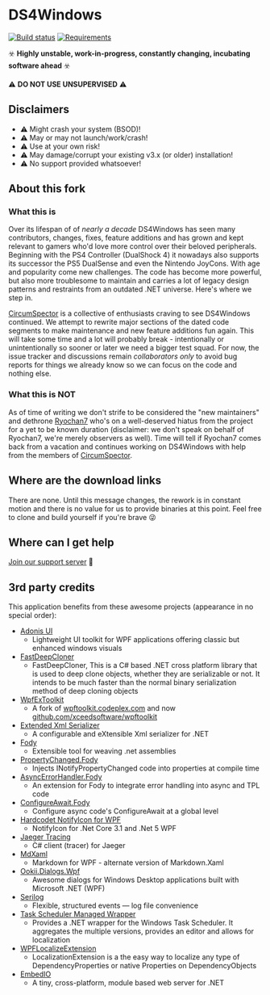 # DS4Windows

[![Build status](https://ci.appveyor.com/api/projects/status/gt6hhm5aqy04ou7u?svg=true)](https://ci.appveyor.com/project/nefarius/ds4windows)
[![Requirements](https://img.shields.io/badge/Requirements-.NET%205.0-blue.svg)](https://github.com/dotnet/core/blob/main/release-notes/5.0/5.0-supported-os.md)

☣️ **Highly unstable, work-in-progress, constantly changing, incubating software ahead** ☣️

⚠️ **DO NOT USE UNSUPERVISED** ⚠️

## Disclaimers

- ⚠️ Might crash your system (BSOD)!
- ⚠️ May or may not launch/work/crash!
- ⚠️ Use at your own risk!
- ⚠️ May damage/corrupt your existing v3.x (or older) installation!
- ⚠️ No support provided whatsoever!

## About this fork

### What this is

Over its lifespan of of *nearly a decade* DS4Windows has seen many contributors, changes, fixes, feature additions and has grown and kept relevant to gamers who'd love more control over their beloved peripherals. Beginning with the PS4 Controller (DualShock 4) it nowadays also supports its successor the PS5 DualSense and even the Nintendo JoyCons. With age and popularity come new challenges. The code has become more powerful, but also more troublesome to maintain and carries a lot of legacy design patterns and restraints from an outdated .NET universe. Here's where we step in.

[CircumSpector](https://github.com/CircumSpector) is a collective of enthusiasts craving to see DS4Windows continued. We attempt to rewrite major sections of the dated code segments to make maintenance and new feature additions fun again. This will take some time and a lot will probably break - intentionally or unintentionally so sooner or later we need a bigger test squad. For now, the issue tracker and discussions remain *collaborators only* to avoid bug reports for things we already know so we can focus on the code and nothing else.

### What this is NOT

As of time of writing we don't strife to be considered the "new maintainers" and dethrone [Ryochan7](https://github.com/Ryochan7/DS4Windows) who's on a well-deserved hiatus from the project for a yet to be known duration (disclaimer: we don't speak on behalf of Ryochan7, we're merely observers as well). Time will tell if Ryochan7 comes back from a vacation and continues working on DS4Windows with help from the members of [CircumSpector](https://github.com/CircumSpector).

## Where are the download links

There are none. Until this message changes, the rework is in constant motion and there is no value for us to provide binaries at this point. Feel free to clone and build yourself if you're brave 😜

## Where can I get help

[Join our support server](https://ds4windows.app/support.html) 🐸

## 3rd party credits

This application benefits from these awesome projects (appearance in no special order):

- [Adonis UI](https://benruehl.github.io/adonis-ui/)
  - Lightweight UI toolkit for WPF applications offering classic but enhanced windows visuals
- [FastDeepCloner](https://github.com/AlenToma/FastDeepCloner)
  - FastDeepCloner, This is a C# based .NET cross platform library that is used to deep clone objects, whether they are serializable or not. It intends to be much faster than the normal binary serialization method of deep cloning objects
- [WpfExToolkit](https://github.com/dotnetprojects/WpfExtendedToolkit)
  - A fork of [wpftoolkit.codeplex.com](https://wpftoolkit.codeplex.com/) and now [github.com/xceedsoftware/wpftoolkit](https://github.com/xceedsoftware/wpftoolkit)
- [Extended Xml Serializer](https://extendedxmlserializer.github.io/)
  - A configurable and eXtensible Xml serializer for .NET
- [Fody](https://github.com/Fody/Fody)
  - Extensible tool for weaving .net assemblies
- [PropertyChanged.Fody](https://github.com/Fody/PropertyChanged)
  - Injects INotifyPropertyChanged code into properties at compile time
- [AsyncErrorHandler.Fody](https://github.com/Fody/AsyncErrorHandler)
  - An extension for Fody to integrate error handling into async and TPL code
- [ConfigureAwait.Fody](https://github.com/Fody/ConfigureAwait)
  - Configure async code's ConfigureAwait at a global level
- [Hardcodet NotifyIcon for WPF](https://github.com/hardcodet/wpf-notifyicon)
  - NotifyIcon for .Net Core 3.1 and .Net 5 WPF
- [Jaeger Tracing](https://github.com/jaegertracing/jaeger-client-csharp)
  - C# client (tracer) for Jaeger
- [MdXaml](https://github.com/whistyun/MdXaml)
  - Markdown for WPF - alternate version of Markdown.Xaml
- [Ookii.Dialogs.Wpf](https://github.com/ookii-dialogs/ookii-dialogs-wpf)
  - Awesome dialogs for Windows Desktop applications built with Microsoft .NET (WPF)
- [Serilog](https://serilog.net/)
  - Flexible, structured events — log file convenience
- [Task Scheduler Managed Wrapper](https://github.com/dahall/taskscheduler)
  - Provides a .NET wrapper for the Windows Task Scheduler. It aggregates the multiple versions, provides an editor and allows for localization
- [WPFLocalizeExtension](https://github.com/XAMLMarkupExtensions/WPFLocalizeExtension)
  - LocalizationExtension is a the easy way to localize any type of DependencyProperties or native Properties on DependencyObjects
- [EmbedIO](https://github.com/unosquare/embedio)
  - A tiny, cross-platform, module based web server for .NET
